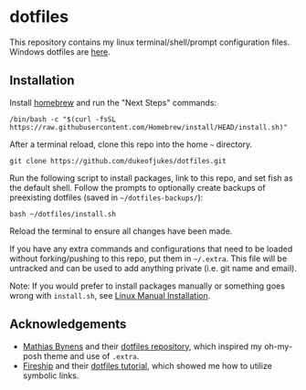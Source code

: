 # dotfiles

This repository contains my linux terminal/shell/prompt configuration files. Windows dotfiles are [here](https://github.com/dukeofjukes/dotfiles-windows).

## Installation

Install [homebrew](https://brew.sh) and run the "Next Steps" commands:

```
/bin/bash -c "$(curl -fsSL https://raw.githubusercontent.com/Homebrew/install/HEAD/install.sh)"
```

After a terminal reload, clone this repo into the home `~` directory.

```
git clone https://github.com/dukeofjukes/dotfiles.git
```

Run the following script to install packages, link to this repo, and set fish as the default shell. Follow the prompts to optionally create backups of preexisting dotfiles (saved in `~/dotfiles-backups/`):

```
bash ~/dotfiles/install.sh
```

Reload the terminal to ensure all changes have been made.

If you have any extra commands and configurations that need to be loaded without forking/pushing to this repo, put them in `~/.extra`. This file will be untracked and can be used to add anything private (i.e. git name and email).

Note: If you would prefer to install packages manually or something goes wrong with `install.sh`, see [Linux Manual Installation](https://github.com/dukeofjukes/dotfiles/blob/main/manual.md).

## Acknowledgements

- [Mathias Bynens](https://github.com/mathiasbynens) and their [dotfiles repository](https://github.com/mathiasbynens/dotfiles), which inspired my oh-my-posh theme and use of `.extra`.
- [Fireship](https://www.youtube.com/c/Fireship) and their [dotfiles tutorial](https://www.youtube.com/watch?v=r_MpUP6aKiQ), which showed me how to utilize symbolic links.
